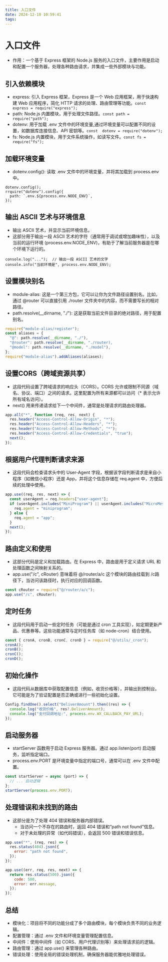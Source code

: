 ```yaml
---
title: 入口文件
date: 2024-12-10 10:59:41
tags:
---
```

# 入口文件
  - 作用：一个基于 Express 框架的 Node.js 服务的入口文件，主要作用是启动和配置一个服务器，处理各种路由请求，并集成一些外部模块与功能。

## 引入依赖模块
  - express: 引入 Express 框架，Express 是一个 Web 应用框架，用于快速构建 Web 应用程序，简化 HTTP 请求的处理、路由管理等功能。`const express = require("express");`
  - path: Node.js 内置模块，用于处理文件路径。`const path = require("path");`
  - dotenv: 用于加载 .env 文件中的环境变量,通过环境变量可以配置不同的设置，如数据库连接信息、API 密钥等。`const  dotenv = require("dotenv");`
  - fs: Node.js 内置模块，用于文件系统操作，如读写文件。`const fs = require("fs");`

## 加载环境变量
  - dotenv.config(): 读取 .env 文件中的环境变量，并将其加载到 process.env 中。
  ```
  dotenv.config();
  rrquire("dotenv").config({
    path: `.env.${process.env.NODE_ENV}`,
  });
  ```
## 输出 ASCII 艺术与环境信息
  - 输出 ASCII 艺术，并显示当前环境信息。
  - 这部分用于输出一段 ASCII 艺术的字符（通常用于调试或增加趣味性），以及当前的运行环境 (process.env.NODE_ENV)，有助于了解当前服务器是在哪个环境下运行的。
  ```
  console.log("...");  // 输出一段 ASCII 艺术的文字
  console.info("当前环境是", process.env.NODE_ENV);
  ```

## 设置模块别名
  - module-alias: 这是一个第三方包，它可以让你为文件路径设置别名。比如，通过 @router 可以直接引用 ./router 文件夹中的内容，而不需要写长的相对路径。
  - path.resolve(__dirname, "./"): 这是获取当前文件目录的绝对路径，用于配置别名。
```javascript
require("module-alias/register");
const aliases = {
  "@": path.resolve(__dirname, "./"),
  "@router": path.resolve(__dirname, "./router),
  "@model": path.resolve(__dirname, "./model"),
};
require("module-alias").addAliases(aliases);
```

## 设置CORS（跨域资源共享）
  - 这段代码设置了跨域请求的响应头（CORS）。CORS 允许或限制不同源（域名、协议、端口）之间的请求。这里配置为所有来源都可以访问（* 表示允许所有域名访问）。
  - next() 用来传递请求给下一个中间件，通常是处理请求的路由处理器。
```javascript
app.all("*", function (req, res, next) {
  res.header("Access-Control-Allow-Origin", "*");
  res.header("Access-Control-Allow-Headers", "*");
  res.header("Access-Control-Allow-Methods", "*");
  res.header("Access-Control-Allow-Credentials", "true");
  next();
});
```

## 根据用户代理判断请求来源
  - 这段代码会检查请求头中的 User-Agent 字段，根据该字段判断请求是来自小程序（如微信小程序）还是 App，并将这个信息存储在 req.agent 中，方便后续的处理中使用。
```javascript
app.use((req, res, next) => {
  const userAgent = req.headers["user-agent"];
  if (userAgent.includes("MiniProgram") || userAgent.includes("MicroMessenger")) {
    req.agent = "miniprogram";
  } else {
    req.agent = "app";
  }
  next();
});
```

## 路由定义和使用
  - 这部分代码是定义和加载路由。在 Express 中，路由是用于定义请求 URL 和处理函数之间映射关系的。
  - app.use("/c", cRouter) 意味着将 @/router/a/c 这个模块的路由挂载到 /c路径下，当访问该路径时，执行对应的回调函数。
```javascript
const cRouter = require("@/router/a/c");
app.use("/c", cRouter);
```

## 定时任务
  - 这段代码用于启动一些定时任务（可能是通过 cron 工具实现），如定期更新产品、优惠券等。这些功能通常与定时任务库（如 node-cron）结合使用。
```javascript
const { cronA, cronB, cronC, cronD } = require("@/utils/_cron");
cronA();
cronB();
cronC();
cronD();
```

## 初始化操作
  - 这段代码从数据库中获取配置信息（例如，收货价格等），并输出到控制台。它可能是为了验证配置是否正确或进行一些初始化设置。
```javascript
Config.findOne().select("DeliverAmount").then((res) => {
  console.log("收货价格", res?.DeliverAmount);
  console.log("支付回调地址:", process.env.WX_CALLBACK_PAY_URL);
});
```

## 启动服务器
  - startServer 函数用于启动 Express 服务器。通过 app.listen(port) 启动服务，监听指定端口。
  - process.env.PORT 是环境变量中指定的端口号，通常可以在 .env 文件中配置。
```javascript
const startServer = async (port) => {
  // ... 启动逻辑
};
startServer(process.env.PORT);
```

##  处理错误和未找到的路由

  - 这部分是为了处理 404 错误和服务器内部错误。
    - 当访问一个不存在的路由时，返回 404 错误和“path not found”信息。
    - 对于未处理的异常（如代码错误），会返回 500 错误和错误信息。
```javascript
app.use("*", (req, res) => {
  res.status(404).json({
    error: "path not found",
  });
});

app.use((err, req, res, next) => {
  return res.status(500).json({
    code: 500,
    error: err.message,
  });
});
```

## 总结

- 模块化：项目将不同的功能分成了多个路由模块，每个模块负责不同的业务逻辑。
- 配置管理：通过 .env 文件和环境变量管理配置信息。
- 中间件：使用中间件（如 CORS、用户代理识别等）来处理请求前的逻辑。
- 路由管理：通过 app.use() 来管理各种路由。
- 错误处理：使用全局的错误处理机制，确保服务器能优雅地处理错误。